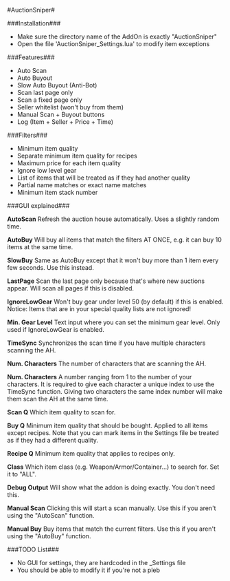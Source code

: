 #AuctionSniper#

###Installation###
- Make sure the directory name of the AddOn is exactly "AuctionSniper"
- Open the file 'AuctionSniper_Settings.lua' to modify item exceptions

###Features###

- Auto Scan
- Auto Buyout
- Slow Auto Buyout (Anti-Bot)
- Scan last page only
- Scan a fixed page only
- Seller whitelist (won't buy from them)
- Manual Scan + Buyout buttons
- Log (Item + Seller + Price + Time)

###Filters###

- Minimum item quality
- Separate minimum item quality for recipes
- Maximum price for each item quality
- Ignore low level gear
- List of items that will be treated as if they had another quality
- Partial name matches or exact name matches
- Minimum item stack number

###GUI explained###

**AutoScan**
Refresh the auction house automatically. Uses a slightly random time.

**AutoBuy**
Will buy all items that match the filters AT ONCE, e.g. it can buy 10 items at the same time.

**SlowBuy**
Same as AutoBuy except that it won't buy more than 1 item every few seconds. Use this instead.

**LastPage**
Scan the last page only because that's where new auctions appear. Will scan all pages if this is disabled.

**IgnoreLowGear**
Won't buy gear under level 50 (by default) if this is enabled. Notice: Items that are in your special quality lists are not ignored!

**Min. Gear Level**
Text input where you can set the minimum gear level. Only used if IgnoreLowGear is enabled.

**TimeSync**
Synchronizes the scan time if you have multiple characters scanning the AH.

**Num. Characters**
The number of characters that are scanning the AH.

**Num. Characters**
A number ranging from 1 to the number of your characters. It is required to give each character a unique index to use the TimeSync function. Giving two characters the same index number will make them scan the AH at the same time.

**Scan Q**
Which item quality to scan for.

**Buy Q**
Minimum item quality that should be bought. Applied to all items except recipes.
Note that you can mark items in the Settings file be treated as if they had a different quality.

**Recipe Q**
Minimum item quality that applies to recipes only.

**Class**
Which item class (e.g. Weapon/Armor/Container...) to search for. Set it to "ALL".

**Debug Output**
Will show what the addon is doing exactly. You don't need this.

**Manual Scan**
Clicking this will start a scan manually. Use this if you aren't using the "AutoScan" function.

**Manual Buy**
Buy items that match the current filters. Use this if you aren't using the "AutoBuy" function.

###TODO List###

- No GUI for settings, they are hardcoded in the _Settings file
- You should be able to modify it if you're not a pleb

